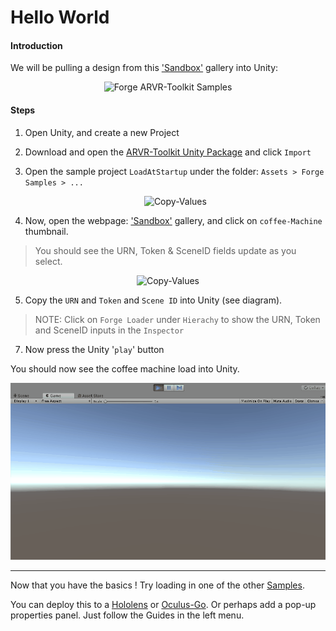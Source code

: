 # Hello World

#### Introduction
We will be pulling a design from this ['Sandbox'](https://wallabyway.github.io/toolkitServerv2/index.html) gallery into Unity:
    <p align="center">
    <img src="https://user-images.githubusercontent.com/440241/48242526-786ceb80-e390-11e8-95a0-11022d845250.jpg" alt="Forge ARVR-Toolkit Samples" />
    </p>   


#### Steps

1. Open Unity, and create a new Project
2. Download and open the [ARVR-Toolkit Unity Package](unityPackage.md) and click `Import`
2. Open the sample project `LoadAtStartup`
under the folder: `Assets > Forge Samples > ...`
    <p align="center">
    <img src="https://user-images.githubusercontent.com/440241/48242638-fd580500-e390-11e8-9da2-d8a8e9c91328.png" alt="Copy-Values" />
    </p>


4. Now, open the webpage: ['Sandbox'](https://wallabyway.github.io/toolkitServerv2/index.html) gallery, and click on `coffee-Machine` thumbnail.
> You should see the URN, Token & SceneID fields update as you select.

<p align="center">
    <img src="https://user-images.githubusercontent.com/440241/48242582-b36f1f00-e390-11e8-9bc7-9cf8e4f1096e.jpg" alt="Copy-Values" />
</p>

5. Copy the `URN` and `Token` and `Scene ID` into Unity (see diagram).
> NOTE: Click on `Forge Loader` under `Hierachy` to show the URN, Token and SceneID inputs in the `Inspector` 



7. Now press the Unity '`play`' button

You should now see the coffee machine load into Unity.

<p align="center">
  <img src="res/unity_game.gif" alt="Forge ARVR-Toolkit" />
</p>

----

Now that you have the basics !  Try loading in one of the other [Samples](https://wallabyway.github.io/toolkitServerv2/index.html).

You can deploy this to a [Hololens](hololens.md) or [Oculus-Go](oculusgo.md).  Or perhaps add a pop-up properties panel.  Just follow the Guides in the left menu.


